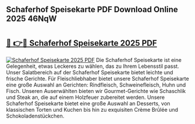 ## Schaferhof Speisekarte PDF Download Online 2025 46NqW

# <h2><a href="http://gc92a9.nevu.top/?p=Schaferhof+Speisekarte">🔗 👉🔴 Schaferhof Speisekarte 2025 PDF</a></h2>

[![Schaferhof Speisekarte 2025 PDF](https://i.imgur.com/dBaPXMq.png)](http://gc92a9.nevu.top/?p=Schaferhof+Speisekarte)
Die Schaferhof Speisekarte ist eine Gelegenheit, etwas Leckeres zu wählen, das zu Ihrem Lebensstil passt. Unser Salatbereich auf der Schaferhof Speisekarte bietet leichte und frische Gerichte. Für Fleischliebhaber bietet unsere Schaferhof Speisekarte eine große Auswahl an Gerichten: Rindfleisch, Schweinefleisch, Huhn und Fisch. Unseren Auserwählten bieten wir Gourmet-Gerichte wie Schaschlik und Steak an, die auf einem Holzfeuer zubereitet werden. Unsere Schaferhof Speisekarte bietet eine große Auswahl an Desserts, von klassischen Torten und Kuchen bis hin zu exquisiten Crème Brûlée und Schokoladenstückchen.
